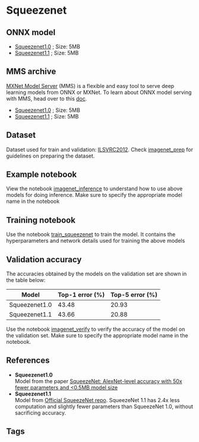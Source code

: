 # Squeezenet
## ONNX model
* [Squeezenet1.0]() ; Size: 5MB
* [Squeezenet1.1]() ; Size: 5MB
## MMS archive
[MXNet Model Server](https://github.com/awslabs/mxnet-model-server) (MMS) is a flexible and easy tool to serve deep learning models from ONNX or MXNet. To learn about ONNX model serving with MMS, head over to this [doc](https://github.com/awslabs/mxnet-model-server/blob/master/docs/export_from_onnx.md). 
* [Squeezenet1.0]() ; Size: 5MB
* [Squeezenet1.1]() ; Size: 5MB
## Dataset
Dataset used for train and validation: [ILSVRC2012](http://www.image-net.org/challenges/LSVRC/2012/). Check [imagenet_prep](../imagenet_prep.md) for guidelines on preparing the dataset. 
## Example notebook
View the notebook [imagenet_inference](../imagenet_inference.ipynb) to understand how to use above models for doing inference. Make sure to specify the appropriate model name in the notebook
## Training notebook
Use the notebook [train_squeezenet](train_squeezenet.ipynb) to train the model. It contains the hyperparameters and network details used for training the above models
## Validation accuracy
The accuracies obtained by the models on the validation set are shown in the table below: 

|Model        |Top-1 error (%)|Top-5 error (%)|
|-------------|:--------------|:--------------|
|Squeezenet1.0|     43.48     |     20.93     |
|Squeezenet1.1|     43.66     |     20.88     |

Use the notebook [imagenet_verify](../imagenet_verify.ipynb) to verify the accuracy of the model on the validation set. Make sure to specify the appropriate model name in the notebook.
## References
* **Squeezenet1.0**  
Model from the paper [SqueezeNet: AlexNet-level accuracy with 50x fewer parameters and <0.5MB model size](https://arxiv.org/abs/1602.07360)
* **Squeezenet1.1**   
Model from [Official SqueezeNet repo](https://github.com/DeepScale/SqueezeNet/tree/master/SqueezeNet_v1.1). SqueezeNet 1.1 has 2.4x less computation and slightly fewer parameters than SqueezeNet 1.0, without sacrificing accuracy.
## Tags

